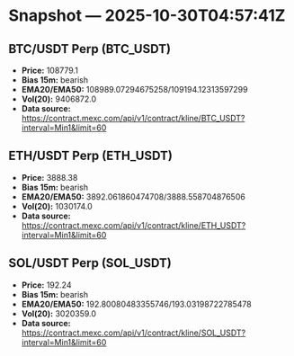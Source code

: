# Snapshot — 2025-10-30T04:57:41Z

## BTC/USDT Perp (BTC_USDT)
- **Price:** 108779.1
- **Bias 15m:** bearish
- **EMA20/EMA50:** 108989.07294675258/109194.12313597299
- **Vol(20):** 9406872.0
- **Data source:** https://contract.mexc.com/api/v1/contract/kline/BTC_USDT?interval=Min1&limit=60

## ETH/USDT Perp (ETH_USDT)
- **Price:** 3888.38
- **Bias 15m:** bearish
- **EMA20/EMA50:** 3892.061860474708/3888.558704876506
- **Vol(20):** 1030174.0
- **Data source:** https://contract.mexc.com/api/v1/contract/kline/ETH_USDT?interval=Min1&limit=60

## SOL/USDT Perp (SOL_USDT)
- **Price:** 192.24
- **Bias 15m:** bearish
- **EMA20/EMA50:** 192.80080483355746/193.03198722785478
- **Vol(20):** 3020359.0
- **Data source:** https://contract.mexc.com/api/v1/contract/kline/SOL_USDT?interval=Min1&limit=60
